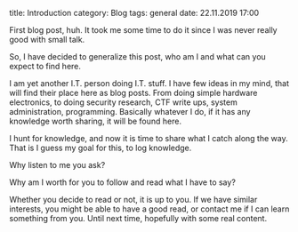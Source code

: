 title: Introduction
category: Blog
tags: general
date: 22.11.2019 17:00

First blog post, huh. It took me some time to do it since I was never really good with small talk.

So, I have decided to generalize this post, who am I and what can you expect to find here.

I am yet another I.T. person doing I.T. stuff. I have few ideas in my mind, that will find their place here as blog posts.
From doing simple hardware electronics, to doing security research, CTF write ups, system administration, programming.
Basically whatever I do, if it has any knowledge worth sharing, it will be found here.

I hunt for knowledge, and now it is time to share what I catch along the way. That is I guess my goal for this, to log knowledge.

Why listen to me you ask?

Why am I worth for you to follow and read what I have to say?

Whether you decide to read or not, it is up to you. If we have similar interests, you might be able to have a good read, or contact me if I can learn something from you.
Until next time, hopefully with some real content.
